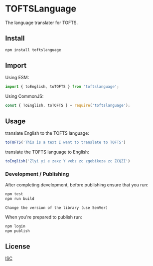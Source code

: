 # TOFTSLanguage

The language translater for TOFTS.

## Install
```bash
npm install toftslanguage
```

## Import
Using ESM:
```javascript
import { toEnglish, toTOFTS } from 'toftslanguage';
```
Using CommonJS:
```javascript
const { ToEnglish, toTOFTS } = require('toftslanguage');
```

## Usage

translate English to the TOFTS language:
```javascript
toTOFTS('This is a text I want to translate to TOFTS')
```
translate the TOFTS language to English:
```javascript
toEnglish('Zlyi yi e zaxz Y vebz zc zgebikeza zc ZCQZI')
```

### Development / Publishing
After completing development, before publishing ensure that you run:

```javascript
npm test
npm run build
```
```
Change the version of the library (use SemVer)
```
When you're prepared to publish run:
```javascript
npm login
npm publish
```

## License
[ISC](https://opensource.org/license/isc-license-txt/)